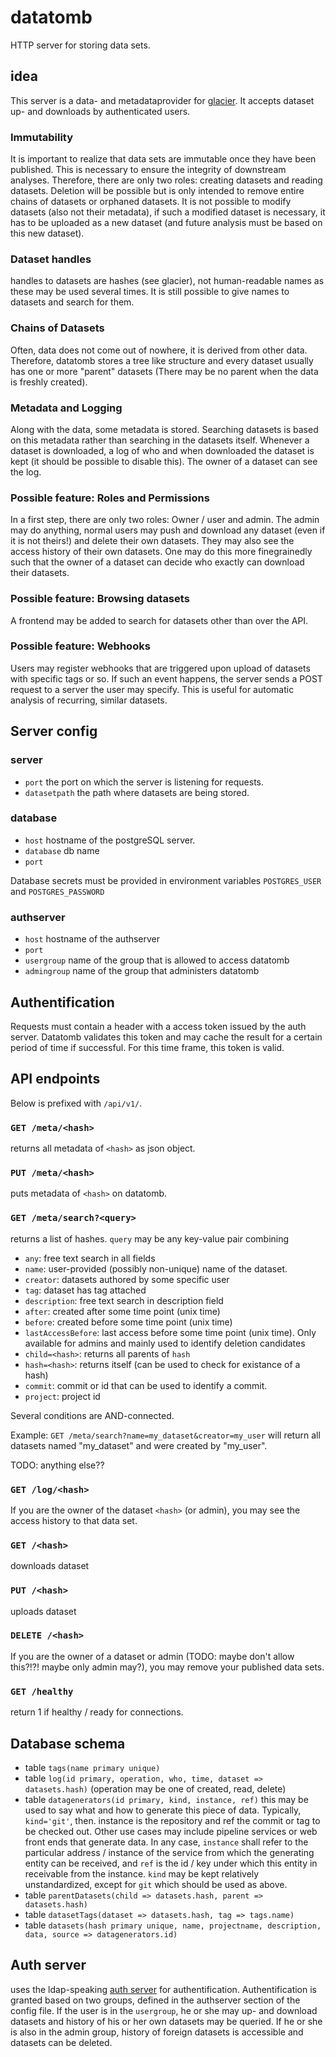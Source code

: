 # datatomb

HTTP server for storing data sets.

## idea
This server is a data- and metadataprovider for [glacier](https://gitlab.spang-lab.de/jsimeth/glacier). It accepts dataset up- and downloads by authenticated users. 

### Immutability
It is important to realize that data sets are immutable once they have been published. This is necessary to ensure the integrity of downstream analyses. Therefore, there are only two roles: creating datasets and reading datasets. Deletion will be possible but is only intended to remove entire chains of datasets or orphaned datasets. It is not possible to modify datasets (also not their metadata), if such a modified dataset is necessary, it has to be uploaded as a new dataset (and future analysis must be based on this new dataset).

### Dataset handles
handles to datasets are hashes (see glacier), not human-readable names as these may be used several times. It is still possible to give names to datasets and search for them.

### Chains of Datasets
Often, data does not come out of nowhere, it is derived from other data. Therefore, datatomb stores a tree like structure and every dataset usually has one or more "parent" datasets (There may be no parent when the data is freshly created).

### Metadata and Logging
Along with the data, some metadata is stored. Searching datasets is based on this metadata rather than searching in the datasets itself. Whenever a dataset is downloaded, a log of who and when downloaded the dataset is kept (it should be possible to disable this). The owner of a dataset can see the log.

### Possible feature: Roles and Permissions
In a first step, there are only two roles: Owner / user and admin. The admin may do anything, normal users may push and download any dataset (even if it is not theirs!) and delete their own datasets. They may also see the access history of their own datasets. One may do this more finegrainedly such that the owner of a dataset can decide who exactly can download their datasets.

### Possible feature: Browsing datasets
A frontend may be added to search for datasets other than over the API.

### Possible feature: Webhooks
Users may register webhooks that are triggered upon upload of datasets with specific tags or so. If such an event happens, the server sends a POST request to a server the user may specify. This is useful for automatic analysis of recurring, similar datasets.

## Server config
### server
  - `port` the port on which the server is listening for requests.
  - `datasetpath` the path where datasets are being stored.

### database
  - `host` hostname of the postgreSQL server.
  - `database` db name
  - `port`

Database secrets must be provided in environment variables `POSTGRES_USER` and `POSTGRES_PASSWORD`

### authserver
  - `host` hostname of the authserver
  - `port`
  - `usergroup` name of the group that is allowed to access datatomb
  - `admingroup` name of the group that administers datatomb

## Authentification
Requests must contain a header with a access token issued by the auth server. Datatomb validates this token and may cache the result for a certain period of time if successful. For this time frame, this token is valid.

## API endpoints
Below is prefixed with `/api/v1/`.

### `GET /meta/<hash>`
returns all metadata of `<hash>` as json object.

### `PUT /meta/<hash>`
puts metadata of `<hash>` on datatomb.

### `GET /meta/search?<query>`
returns a list of hashes. `query` may be any key-value pair combining
  - `any`: free text search in all fields
  - `name`: user-provided (possibly non-unique) name of the dataset.
  - `creator`: datasets authored by some specific user
  - `tag`: dataset has tag attached
  - `description`: free text search in description field
  - `after`: created after some time point (unix time)
  - `before`: created before some time point (unix time)
  - `lastAccessBefore`: last access before some time point (unix time). Only available for admins and mainly used to identify deletion candidates
  - `child=<hash>`: returns all parents of `hash`
  - `hash=<hash>`: returns itself (can be used to check for existance of a hash)
  - `commit`: commit or id that can be used to identify a commit.
  - `project`: project id
  
Several conditions are AND-connected.

Example: `GET /meta/search?name=my_dataset&creator=my_user` will return all datasets named "my_dataset" and were created by "my_user".

TODO: anything else??
### `GET /log/<hash>`
If you are the owner of the dataset `<hash>` (or admin), you may see the access history to that data set.
### `GET /<hash>`
downloads dataset
### `PUT /<hash>`
uploads dataset
### `DELETE /<hash>`
If you are the owner of a dataset or admin (TODO: maybe don't allow this?!?! maybe only admin may?), you may remove your published data sets.

### `GET /healthy`
return 1 if healthy / ready for connections.

## Database schema
  - table `tags(name primary unique)`
  - table `log(id primary, operation, who, time, dataset => datasets.hash)` (operation may be one of created, read, delete)
  - table `datagenerators(id primary, kind, instance, ref)`
    this may be used to say what and how to generate this piece of data. Typically, `kind='git'`, then. instance is the repository and ref the commit or tag to be checked out. Other use cases may include pipeline services or web front ends that generate data. In any case, `instance` shall refer to the particular address / instance of the service from which the generating entity can be received, and `ref` is the id / key under which this entity in receivable from the instance. `kind` may be kept relatively unstandardized, except for `git` which should be used as above.
  - table `parentDatasets(child => datasets.hash, parent => datasets.hash)`
  - table `datasetTags(dataset => datasets.hash, tag => tags.name)`
  - table `datasets(hash primary unique, name, projectname, description, data, source => datagenerators.id)`

## Auth server
uses the ldap-speaking [auth server](https://gitlab.spang-lab.de/containers/auth-server) for authentification. Authentification is granted based on two groups, defined in the authserver section of the config file. If the user is in the `usergroup`, he or she may up- and download datasets and history of his or her own datasets may be queried. If he or she is also in the admin group, history of foreign datasets is accessible and datasets can be deleted.
